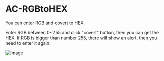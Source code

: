 # AC-RGBtoHEX
You can enter RGB and covert to HEX.

Enter RGB between 0~255 and click "covert" button, then you can get the HEX. 
If RGB is bigger than number 255, there will show an alert, then you need to enter it again.

![image](https://user-images.githubusercontent.com/107454420/218921048-dad86183-19de-4b0c-9e23-f0fd0c56c8fe.png)
